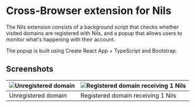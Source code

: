 # Cross-Browser extension for Nils

The Nils extension consists of a background script that checks whether visited domains are registered with Nils, and a popup that allows users to monitor what's happening with their account.

The popup is built using Create React App + TypeScript and Bootstrap.

## Screenshots

| ![Unregistered domain](https://raw.githubusercontent.com/nils-app/nils-extension/master/screenshots/unregistered.png "Screenshot of the Nils extension while browsing an unregistered domain")  | ![Registered domain receiving 1 Nils](https://raw.githubusercontent.com/nils-app/nils-extension/master/screenshots/registered.png "Screenshot of the Nils extension while browsing a registered domain that just received a payment")  | 
|---|---|
| Unregistered domain  | Registered domain receiving 1 Nils  |
